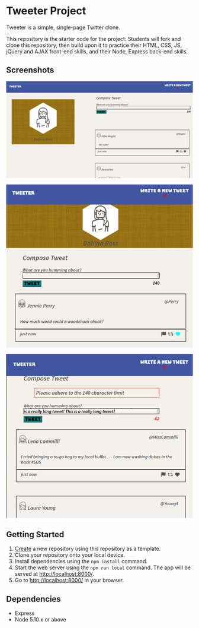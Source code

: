 # Tweeter Project

Tweeter is a simple, single-page Twitter clone.

This repository is the starter code for the project: Students will fork and clone this repository, then build upon it to practice their HTML, CSS, JS, jQuery and AJAX front-end skills, and their Node, Express back-end skills.

## Screenshots

!["Screenshot of how layout looks like on desktop (>=1024 pixels)"](https://github.com/Yiusifer/tweeter/blob/master/docs/tweeterDesktopView.png?raw=true)

!["Screenshot of how layout looks like on mobile (<1024 pixels)"](https://github.com/Yiusifer/tweeter/blob/master/docs/tweeterMobileView.png?raw=true)

!["Screenshot displaying error if character count exceeds 140 limit"](https://github.com/Yiusifer/tweeter/blob/master/docs/tweeterError.png?raw=true)


## Getting Started

1. [Create](https://docs.github.com/en/repositories/creating-and-managing-repositories/creating-a-repository-from-a-template) a new repository using this repository as a template.
2. Clone your repository onto your local device.
3. Install dependencies using the `npm install` command.
3. Start the web server using the `npm run local` command. The app will be served at <http://localhost:8000/>.
4. Go to <http://localhost:8000/> in your browser.

## Dependencies

- Express
- Node 5.10.x or above
